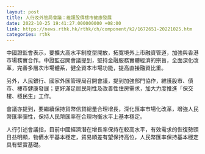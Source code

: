 ```yaml
---
layout: post
title: 人行及外管局會議：維護股債樓市健康發展
date: 2022-10-25 19:41:27.000000000 +08:00
link: https://news.rthk.hk/rthk/ch/component/k2/1672651-20221025.htm
categories: rthk
---
```


中國證監會表示，要擴大高水平制度型開放，拓寬境外上市融資管道，加強與香港市場務實合作。中證監召開會議提到，堅持金融服務實體經濟的宗旨，全面深化改革，完善多層次市場體系，健全資本市場功能，提高直接融資比重。

另外，人民銀行、國家外匯管理局召開會議，提到加強部門協作，維護股市、債市、樓市健康發展；更好滿足居民剛性及改善性住房需求，加大力度推進「保交樓、穩民生」工作。

會議亦提到，要繼續保持貨幣信貸總量合理增長，深化匯率市場化改革，增強人民幣匯率彈性，保持人民幣匯率在合理均衡水平上基本穩定。

人行引述會議指，目前中國經濟潛在增長率保持在較高水平，有效需求的恢復勢頭日益明顯，物價水平基本穩定，貿易順差有望保持高位，人民幣匯率保持基本穩定具有堅實基礎。
